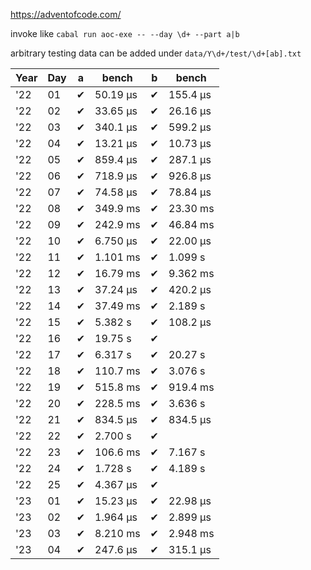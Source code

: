 https://adventofcode.com/

invoke like `cabal run aoc-exe -- --day \d+ --part a|b`

arbitrary testing data can be added under `data/Y\d+/test/\d+[ab].txt`

| Year | Day | a | bench | b | bench |
| ---- | --- | - | ----- | - | ----- |
| '22 | 01 | ✔ | 50.19 μs | ✔ | 155.4 μs |
| '22 | 02 | ✔ | 33.65 μs | ✔ | 26.16 μs |
| '22 | 03 | ✔ | 340.1 μs | ✔ | 599.2 μs |
| '22 | 04 | ✔ | 13.21 μs | ✔ | 10.73 μs |
| '22 | 05 | ✔ | 859.4 μs | ✔ | 287.1 μs |
| '22 | 06 | ✔ | 718.9 μs | ✔ | 926.8 μs |
| '22 | 07 | ✔ | 74.58 μs | ✔ | 78.84 μs |
| '22 | 08 | ✔ | 349.9 ms | ✔ | 23.30 ms |
| '22 | 09 | ✔ | 242.9 ms | ✔ | 46.84 ms |
| '22 | 10 | ✔ | 6.750 μs | ✔ | 22.00 μs |
| '22 | 11 | ✔ | 1.101 ms | ✔ | 1.099 s |
| '22 | 12 | ✔ | 16.79 ms | ✔ | 9.362 ms |
| '22 | 13 | ✔ | 37.24 μs | ✔ | 420.2 μs |
| '22 | 14 | ✔ | 37.49 ms | ✔ | 2.189 s |
| '22 | 15 | ✔ | 5.382 s | ✔ | 108.2 μs |
| '22 | 16 | ✔ | 19.75 s | ✔ |  |
| '22 | 17 | ✔ | 6.317 s | ✔ | 20.27 s |
| '22 | 18 | ✔ | 110.7 ms | ✔ | 3.076 s |
| '22 | 19 | ✔ | 515.8 ms | ✔ | 919.4 ms |
| '22 | 20 | ✔ | 228.5 ms | ✔ | 3.636 s |
| '22 | 21 | ✔ | 834.5 μs | ✔ | 834.5 μs |
| '22 | 22 | ✔ | 2.700 s | ✔ |  |
| '22 | 23 | ✔ | 106.6 ms | ✔ | 7.167 s |
| '22 | 24 | ✔ | 1.728 s | ✔ | 4.189 s |
| '22 | 25 | ✔ | 4.367 μs | ✔ |  |
| '23 | 01 | ✔ | 15.23 μs | ✔ | 22.98 μs |
| '23 | 02 | ✔ | 1.964 μs | ✔ | 2.899 μs |
| '23 | 03 | ✔ | 8.210 ms | ✔ | 2.948 ms |
| '23 | 04 | ✔ | 247.6 μs | ✔ | 315.1 μs |
